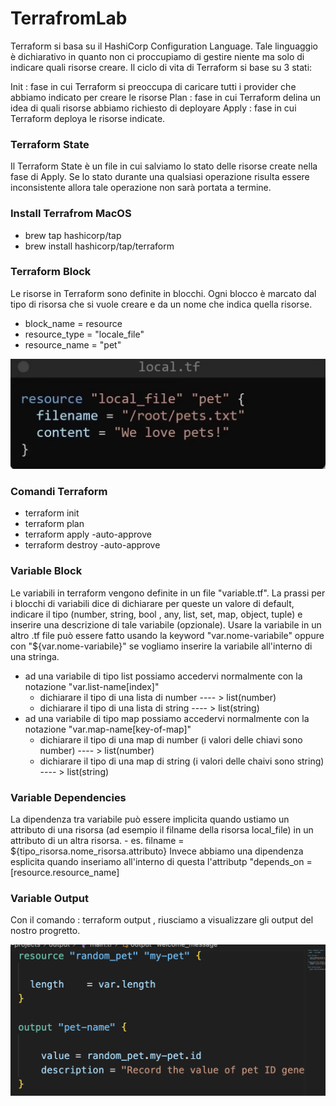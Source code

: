 # TerrafromLab

Terraform si basa su il HashiCorp Configuration Language. Tale linguaggio è dichiarativo in quanto non ci proccupiamo di gestire niente ma solo di indicare quali risorse creare.
Il ciclo di vita di Terraform si base su 3 stati:

Init : fase in cui Terraform si preoccupa di caricare tutti i provider che abbiamo indicato per creare le risorse
Plan : fase in cui Terraform delina un idea di quali risorse abbiamo richiesto di deployare
Apply : fase in cui Terraform deploya le risorse indicate.


### Terraform State
Il Terraform State è un file in cui salviamo lo stato delle risorse create nella fase di Apply. Se lo stato durante una qualsiasi operazione risulta essere inconsistente allora tale operazione non sarà portata a termine.

### Install Terrafrom MacOS
- brew tap hashicorp/tap <br>
- brew install hashicorp/tap/terraform


### Terraform Block
Le risorse in Terraform sono definite in blocchi. Ogni blocco è marcato dal tipo di risorsa che si vuole creare e da un nome che indica quella risorse.

- block_name = resource
- resource_type = "locale_file"
- resource_name = "pet"

![alt text](<block.png>)


### Comandi Terraform
- terraform init
- terraform plan
- terraform apply -auto-approve
- terraform destroy -auto-approve

### Variable Block
Le variabili in terraform vengono definite in un file "variable.tf". La prassi per i blocchi di variabili dice di dichiarare per queste un valore di default, indicare il tipo (number, string, bool , any, list, set, map, object, tuple) e inserire una descrizione di tale variabile (opzionale). Usare la variabile in un altro .tf file può essere fatto usando la keyword "var.nome-variabile" oppure con "${var.nome-variabile}" se vogliamo inserire la variabile all'interno di una stringa.

- ad una variabile di tipo list possiamo accedervi normalmente con la notazione "var.list-name[index]"
    -   dichiarare il tipo di una lista di number ---- > list(number)
    -   dichiarare il tipo di una lista di string ---- > list(string)
- ad una variabile di tipo map possiamo accedervi normalmente con la notazione "var.map-name[key-of-map]"
    -   dichiarare il tipo di una map di number (i valori delle chiavi sono number) ---- > list(number)
    -   dichiarare il tipo di una map di string (i valori delle chaivi sono string) ---- > list(string)

### Variable Dependencies 
La dipendenza tra variabile può essere implicita quando ustiamo un attributo di una risorsa (ad esempio il filname della risorsa local_file) in un attributo di un altra risorsa.
    - es. filname = ${tipo_risorsa.nome_risorsa.attributo}
Invece abbiamo una dipendenza esplicita quando inseriamo all'interno di questa l'attributp "depends_on = [resource.resource_name]

### Variable Output
Con il comando : terraform output , riusciamo a visualizzare gli output del nostro progretto.

![alt text](<Screenshot 2024-04-26 alle 16.11.16.png>)